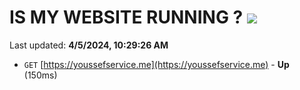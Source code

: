 # IS MY WEBSITE RUNNING ? [![](https://img.shields.io/static/v1?label=Sponsor&message=%E2%9D%A4&logo=GitHub&color=%23fe8e86)](https://github.com/sponsors/<username>)

Last updated: **4/5/2024, 10:29:26 AM**

- `GET` [https://youssefservice.me](https://youssefservice.me) - **Up** (150ms)
